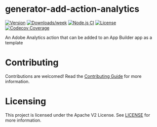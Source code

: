 <!--
Copyright 2022 Adobe. All rights reserved.
This file is licensed to you under the Apache License, Version 2.0 (the "License");
you may not use this file except in compliance with the License. You may obtain a copy
of the License at http://www.apache.org/licenses/LICENSE-2.0

Unless required by applicable law or agreed to in writing, software distributed under
the License is distributed on an "AS IS" BASIS, WITHOUT WARRANTIES OR REPRESENTATIONS
OF ANY KIND, either express or implied. See the License for the specific language
governing permissions and limitations under the License.
-->

# generator-add-action-analytics

[![Version](https://img.shields.io/npm/v/@adobe/generator-add-action-analytics.svg)](https://npmjs.org/package/@adobe/generator-add-action-analytics)
[![Downloads/week](https://img.shields.io/npm/dw/@adobe/generator-add-action-analytics.svg)](https://npmjs.org/package/@adobe/generator-add-action-analytics)
[![Node.js CI](https://github.com/adobe/generator-add-action-analytics/actions/workflows/node.js.yml/badge.svg)](https://github.com/adobe/generator-add-action-analytics/actions/workflows/node.js.yml)
[![License](https://img.shields.io/npm/l/@adobe/generator-add-action-analytics.svg)](https://github.com/adobe/generator-add-action-analytics/blob/main/package.json)
[![Codecov Coverage](https://img.shields.io/codecov/c/github/adobe/generator-add-action-analytics/master.svg?style=flat-square)](https://codecov.io/gh/adobe/generator-add-action-analytics/)

An Adobe Analytics action that can be added to an App Builder app as a template

# Contributing

Contributions are welcomed! Read the [Contributing Guide](CONTRIBUTING.md) for more information.

# Licensing

This project is licensed under the Apache V2 License. See [LICENSE](LICENSE) for more information.
